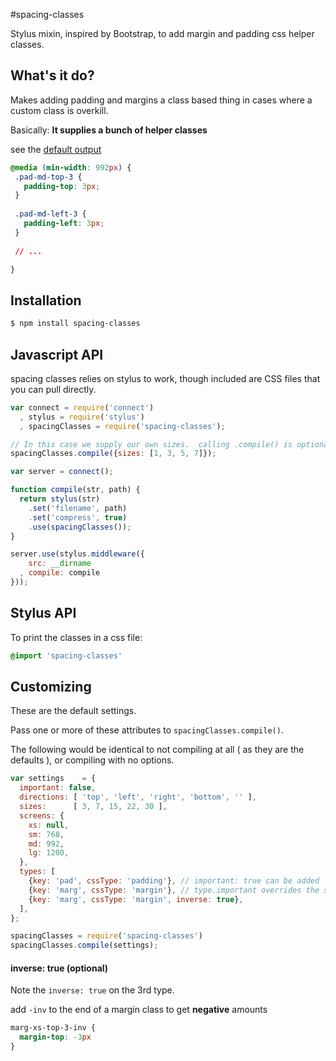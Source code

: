 #spacing-classes

  Stylus mixin, inspired by Bootstrap, to add margin and padding css helper classes.

## What's it do?


Makes adding padding and margins a class based thing in cases where a custom class is overkill.

Basically: __It supplies a bunch of helper classes__

see the [default output](https://github.com/danschumann/spacing-classes/blob/master/spacing-classes.css)

 ```css
@media (min-width: 992px) {
  .pad-md-top-3 {
    padding-top: 3px;
  }
  
  .pad-md-left-3 {
    padding-left: 3px;
  }
  
  // ...

}
```


## Installation

```bash
$ npm install spacing-classes
```

## Javascript API

spacing classes relies on stylus to work, though included are CSS files that you can pull directly.

```javascript
var connect = require('connect')
  , stylus = require('stylus')
  , spacingClasses = require('spacing-classes');

// In this case we supply our own sizes.  calling .compile() is optional
spacingClasses.compile({sizes: [1, 3, 5, 7]});

var server = connect();

function compile(str, path) {
  return stylus(str)
	.set('filename', path)
	.set('compress', true)
	.use(spacingClasses());
}

server.use(stylus.middleware({
	src: __dirname
  , compile: compile
}));
```

## Stylus API

  To print the classes in a css file:

  ```css
  @import 'spacing-classes'
  ```




## Customizing 

These are the default settings.

Pass one or more of these attributes to `spacingClasses.compile()`.

The following would be identical to not compiling at all ( as they are the defaults ), or compiling with no options.

```javascript
var settings    = {
  important: false,
  directions: [ 'top', 'left', 'right', 'bottom', '' ],
  sizes:      [ 3, 7, 15, 22, 30 ],
  screens: {
    xs: null,
    sm: 768,
    md: 992,
    lg: 1200,
  },
  types: [
    {key: 'pad', cssType: 'padding'}, // important: true can be added
    {key: 'marg', cssType: 'margin'}, // type.important overrides the settings.important
    {key: 'marg', cssType: 'margin', inverse: true},
  ],
};

spacingClasses = require('spacing-classes')
spacingClasses.compile(settings);

```

#### inverse: true (optional)

Note the `inverse: true` on the 3rd type.

add `-inv` to the end of a margin class to get __negative__ amounts

```css
marg-xs-top-3-inv {
  margin-top: -3px
}
```
